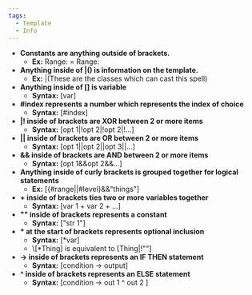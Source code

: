 ```yaml
---
tags:
  - Template
  - Info
---
```

- **Constants are anything outside of brackets.**
	- **Ex:** Range: = Range:
- **Anything inside of |() is information on the template.**
	- **Ex:** |(These are the classes which can cast this spell)
- **Anything inside of \[] is variable**
	- **Syntax:** \[var]
- **#index represents a number which represents the index of choice**
	- **Syntax:** \[#index]
- **|! inside of brackets are XOR between 2 or more items**
	- **Syntax:** \[opt 1|!opt 2|!opt 2|!…] 
- **|| inside of brackets are OR between 2 or more items**
	- **Syntax:** \[opt 1||opt 2||opt 3||...]
- **&& inside of brackets are AND between 2 or more items**
	- **Syntax:** \[opt 1&&opt 2&&…]
- **Anything inside of curly brackets is grouped together for logical statements**
	- **Ex:** \[{#range||#level}&&"things"]
- **+ inside of brackets ties two or more variables together**
	- **Syntax:** \[var 1 + var 2 + …]
- **"" inside of brackets represents a constant**
	- **Syntax:** \["str 1"]
- **\* at the start of brackets represents optional inclusion**
	- **Syntax:** \[\*var]
	- \\\[\*Thing] is equivalent to \[Thing|!""]
- **-> inside of brackets represents an IF THEN statement**
	- **Syntax:** \[condition -> output]
- **^ inside of brackets represents an ELSE statement**
	- **Syntax:** \[condition -> out 1 ^ out 2 ]